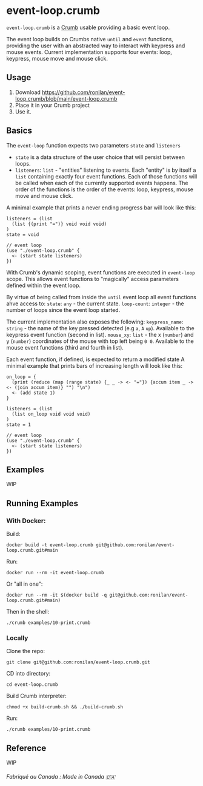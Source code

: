 # event-loop.crumb

`event-loop.crumb` is a [Crumb](https://github.com/liam-ilan/crumb) usable providing a basic event loop.

The event loop builds on Crumbs native `until` and `event` functions, providing the user with an abstracted way to interact with keypress and mouse events. Current implementation supports four events: loop, keypress, mouse move and mouse click.

## Usage

1. Download https://github.com/ronilan/event-loop.crumb/blob/main/event-loop.crumb
2. Place it in your Crumb project
3. Use it.

## Basics

The `event-loop` function expects two parameters `state` and `listeners`
- `state` is a data structure of the user choice that will persist between loops.
- `listeners`: `list` - "entities" listening to events. Each "entity" is by itself a `list` containing exactly four event functions. Each of those functions will be called when each of the currently supported events happens. The order of the functions is the order of the events: loop, keypress, mouse move and mouse click.

A minimal example that prints a never ending progress bar will look like this:
```
listeners = (list 
  (list {(print "=")} void void void)
)
state = void

// event loop
(use "./event-loop.crumb" {
  <- (start state listeners)
})
```

With Crumb's dynamic scoping, event functions are executed in `event-loop` scope. This allows event functions to "magically" access parameters defined within the event loop.

By virtue of being called from inside the `until` event loop all event functions ahve access to:
`state`: `any` - the current state.
`loop-count`: `integer` - the number of loops since the event loop started.

The current implementation also exposes the following:
`keypress_name`: `string` - the name of the key pressed detected (e.g `a`, `A` `up`). Available to the keypress event function (second in list).
`mouse_xy`: `list` - the x (`number`) and y (`number`) coordinates  of the mouse with top left being `0 0`. Available to the mouse event functions (third and fourth in list).

Each event function, if defined, is expected to return a modified state
A minimal example that prints bars of increasing length will look like this:

```
on_loop = { 
  (print (reduce (map (range state) {_ _ -> <- "="}) {accum item _ -> <- (join accum item)} "") "\n")
  <- (add state 1)
}

listeners = (list 
  (list on_loop void void void)
)
state = 1

// event loop
(use "./event-loop.crumb" {
  <- (start state listeners)
})
```



## Examples

WIP

## Running Examples

### With Docker:

Build: 
```
docker build -t event-loop.crumb git@github.com:ronilan/event-loop.crumb.git#main
```
Run: 
```
docker run --rm -it event-loop.crumb
```

Or "all in one": 
```
docker run --rm -it $(docker build -q git@github.com:ronilan/event-loop.crumb.git#main)
```

Then in the shell: 
```
./crumb examples/10-print.crumb
```

### Locally

Clone the repo: 
```
git clone git@github.com:ronilan/event-loop.crumb.git
```

CD into directory: 
```
cd event-loop.crumb
```

Build Crumb interpreter: 
```
chmod +x build-crumb.sh && ./build-crumb.sh
```

Run:
```
./crumb examples/10-print.crumb
```

## Reference 

WIP

###### Fabriqué au Canada : Made in Canada 🇨🇦
